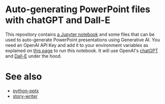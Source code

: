 # Auto-generating PowerPoint files with chatGPT and Dall-E
This repository contains [a Jupyter notebook](prompting_apple_cake.ipynb) and some files that can be used to auto-generate PowerPoint presentations using Generative AI. You need an OpenAI API Key and add it to your environment variables as explained on [this page](https://help.openai.com/en/articles/5112595-best-practices-for-api-key-safety) to run this notebook. It will use OpenAI's [chatGPT](https://chat.openai.com/) and [Dall-E](https://openai.com/dall-e-2) under the hood.


# See also
* [python-pptx](https://github.com/scanny/python-pptx)
* [story-writer](https://github.com/haesleinhuepf/story-writer)
